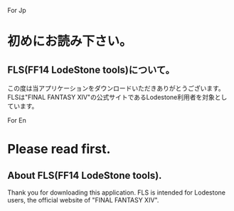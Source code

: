 For Jp
# 初めにお読み下さい。

## FLS(FF14 LodeStone tools)について。

この度は当アプリケーションをダウンロードいただきありがとうございます。
FLSは"FINAL FANTASY XIV"の公式サイトであるLodestone利用者を対象としています。


For En
# Please read first.

## About FLS(FF14 LodeStone tools).

Thank you for downloading this application.
FLS is intended for Lodestone users, the official website of
"FINAL FANTASY XIV".
